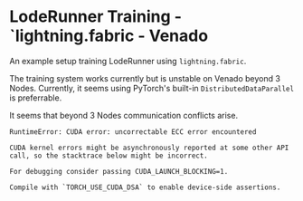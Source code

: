 LodeRunner Training - `lightning.fabric - Venado
================================================

An example setup training LodeRunner using `lightning.fabric`.

The training system works currently but is unstable on Venado beyond 3
Nodes. Currently, it seems using PyTorch's built-in
`DistributedDataParallel` is preferrable.

It seems that beyond 3 Nodes communication conflicts arise.

```
RuntimeError: CUDA error: uncorrectable ECC error encountered

CUDA kernel errors might be asynchronously reported at some other API
call, so the stacktrace below might be incorrect.

For debugging consider passing CUDA_LAUNCH_BLOCKING=1.

Compile with `TORCH_USE_CUDA_DSA` to enable device-side assertions.
```

